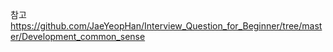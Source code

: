 참고
https://github.com/JaeYeopHan/Interview_Question_for_Beginner/tree/master/Development_common_sense
